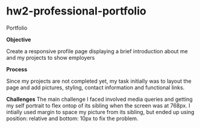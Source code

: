 # hw2-professional-portfolio
Portfolio

<b>Objective</b>

Create a responsive profile page displaying a brief introduction about me and my projects to show employers


<b>Process</b>

Since my projects are not completed yet, my task initially was to layout the page and add pictures, styling, contact information and functional links. 


<b>Challenges</b>
The main challenge I faced involved media queries and getting my self portrait to flex ontop of its sibling when the screen was at 768px. I intially used margin to space my picture from its sibling, but ended up using position: relative and bottom: 10px to fix the problem.  

